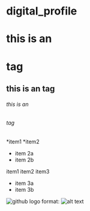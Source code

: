 # digital_profile

# this is an <h1> tag
## this is an <he> tag
###### this is an <h6> tag

*item1
*item2
 * item 2a
 * item 2b
 
 item1
 item2
 item3
 * item 3a
 * item 3b

![github logo](/images/logo.png)
format: ![alt text](url)
